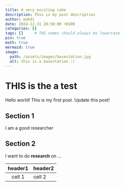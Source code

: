 ```yaml
---
title: A very exciting cake 
description: This is my post description
author: mahdi
date: 2024-12-31 20:50:00 +0100
categories: []
tags: []     # TAG names should always be lowercase
pin: true
math: true
mermaid: true
image:
  path: /assets/images/basestation.jpg
  alt: this is a basestation :)
---
```


# THIS is the a test

Hello world! This is my first post.
Update this post!

## Section 1

I am a good researcher

## Section 2

I want to do **research** on ...

|header1|header2|
|:----:|:---|
|cell 1|cell 2|


